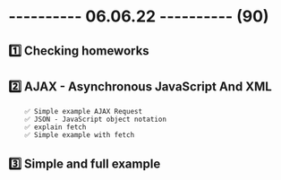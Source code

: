 # ---------- 06.06.22 ---------- (90)

## 1️⃣ Checking homeworks

## 2️⃣ AJAX - Asynchronous JavaScript And XML

        ✅ Simple example AJAX Request
        ✅ JSON - JavaScript object notation
        ✅ explain fetch
        ✅ Simple example with fetch

## 3️⃣ Simple and full example
